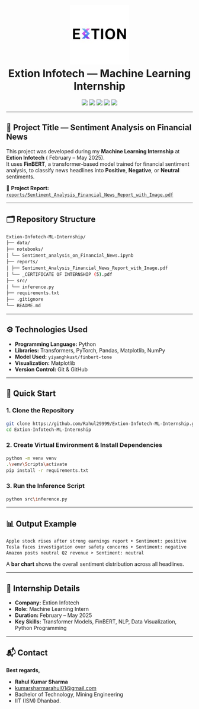 <h1 align="center">
  <img src="https://github.com/Rahul29999/Extion-Infotech-ML-Internship/raw/main/extion_logo.jpeg" alt="Extion Infotech Logo" width="160"/><br>
  Extion Infotech — Machine Learning Internship
</h1>

<p align="center">
  <img src="https://img.shields.io/badge/Language-Python-blue?style=for-the-badge&logo=python"/>
  <img src="https://img.shields.io/badge/Platform-GitHub-black?style=for-the-badge&logo=github"/>
  <img src="https://img.shields.io/badge/Internship-Extion%20Infotech-purple?style=for-the-badge&logo=briefcase"/>
  <img src="https://img.shields.io/badge/Domain-Machine%20Learning-green?style=for-the-badge&logo=tensorflow"/>
  <img src="https://img.shields.io/badge/Status-Completed-success?style=for-the-badge&logo=checkmarx"/>
</p>

---


## 🧠 Project Title — Sentiment Analysis on Financial News  

This project was developed during my **Machine Learning Internship** at **Extion Infotech** ( February – May 2025).  
It uses **FinBERT**, a transformer-based model trained for financial sentiment analysis, to classify news headlines into **Positive**, **Negative**, or **Neutral** sentiments.

📄 **Project Report:**  
[`reports/Sentiment_Analysis_Financial_News_Report_with_Image.pdf`](reports/Sentiment_Analysis_Financial_News_Report_with_Image.pdf)


---

## 🗂️ Repository Structure
```bash
Extion-Infotech-ML-Internship/
├── data/
├── notebooks/
│ └── Sentiment_analysis_on_Financial_News.ipynb
├── reports/
│ ├── Sentiment_Analysis_Financial_News_Report_with_Image.pdf
│ └── _CERTIFICATE OF INTERNSHIP (5).pdf
├── src/
│ └── inference.py
├── requirements.txt
├── .gitignore
└── README.md
```
---

## ⚙️ Technologies Used
- **Programming Language:** Python  
- **Libraries:** Transformers, PyTorch, Pandas, Matplotlib, NumPy  
- **Model Used:** `yiyanghkust/finbert-tone`  
- **Visualization:** Matplotlib  
- **Version Control:** Git & GitHub  

---

## 🚀 Quick Start

### 1. Clone the Repository
```bash
git clone https://github.com/Rahul29999/Extion-Infotech-ML-Internship.git
cd Extion-Infotech-ML-Internship
```
### 2. Create Virtual Environment & Install Dependencies

```bash
python -m venv venv
.\venv\Scripts\activate
pip install -r requirements.txt
```

### 3. Run the Inference Script

```bash
python src\inference.py
```

---

## 📊 Output Example

```
Apple stock rises after strong earnings report ➤ Sentiment: positive
Tesla faces investigation over safety concerns ➤ Sentiment: negative
Amazon posts neutral Q2 revenue ➤ Sentiment: neutral
```

A **bar chart** shows the overall sentiment distribution across all headlines.

---

## 🏁 Internship Details

* **Company:** Extion Infotech
* **Role:** Machine Learning Intern
* **Duration:** February – May 2025
* **Key Skills:** Transformer Models, FinBERT, NLP, Data Visualization, Python Programming

---

## 📬 Contact

**Best regards,**
* **Rahul Kumar Sharma**
* [kumarsharmarahul01@gmail.com](mailto:kumarsharmarahul01@gmail.com)
* Bachelor of Technology, Mining Engineering
* IIT (ISM) Dhanbad.





